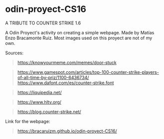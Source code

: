 # odin-proyect-CS16
A TRIBUTE TO COUNTER STRIKE 1.6

A Odin Proyect's activity on creating a simple webpage. Made by Matías Enzo Bracamonte Ruiz. Most images used on this proyect are not of my own. 

Sources:

>https://knowyourmeme.com/memes/door-stuck

>https://www.gamespot.com/articles/top-100-counter-strike-players-of-all-time-by-priz/1100-6436734/
https://www.dafont.com/es/counter-strike.font

>https://liquipedia.net/

>https://www.hltv.org/

>https://blog.counter-strike.net/

Link for the webpage: 

>https://bracaruizm.github.io/odin-proyect-CS16/
